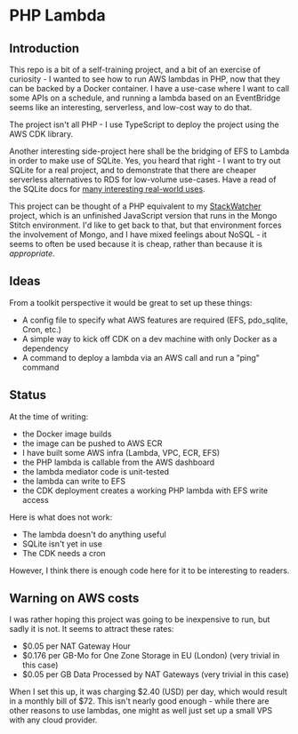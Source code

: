 PHP Lambda
===

Introduction
---

This repo is a bit of a self-training project, and a bit of an exercise of curiosity - I wanted to see how
to run AWS lambdas in PHP, now that they can be backed by a Docker container. I have a use-case where I
want to call some APIs on a schedule, and running a lambda based on an EventBridge seems like an interesting,
serverless, and low-cost way to do that.

The project isn't all PHP - I use TypeScript to deploy the project using the AWS CDK library.

Another interesting side-project here shall be the bridging of EFS to Lambda in order to make use of SQLite.
Yes, you heard that right - I want to try out SQLite for a real project, and to demonstrate that there are
cheaper serverless alternatives to RDS for low-volume use-cases. Have a read of the SQLite docs for
[many interesting real-world uses](https://sqlite.org/whentouse.html).

This project can be thought of a PHP equivalent to my [StackWatcher](https://github.com/halfer/stackwatcher)
project, which is an unfinished JavaScript version that runs in the Mongo Stitch environment. I'd like to get
back to that, but that environment forces the involvement of Mongo, and I have mixed feelings about NoSQL - it
seems to often be used because it is cheap, rather than because it is _appropriate_.

Ideas
---

From a toolkit perspective it would be great to set up these things:

* A config file to specify what AWS features are required (EFS, pdo_sqlite, Cron, etc.)
* A simple way to kick off CDK on a dev machine with only Docker as a dependency
* A command to deploy a lambda via an AWS call and run a "ping" command

Status
---

At the time of writing:

* the Docker image builds
* the image can be pushed to AWS ECR
* I have built some AWS infra (Lambda, VPC, ECR, EFS)
* the PHP lambda is callable from the AWS dashboard
* the lambda mediator code is unit-tested
* the lambda can write to EFS
* the CDK deployment creates a working PHP lambda with EFS write access

Here is what does not work:

* The lambda doesn't do anything useful
* SQLite isn't yet in use
* The CDK needs a cron

However, I think there is enough code here for it to be interesting to readers.

Warning on AWS costs
---

I was rather hoping this project was going to be inexpensive to run, but sadly it is not. It seems to
attract these rates:

* $0.05 per NAT Gateway Hour
* $0.176 per GB-Mo for One Zone Storage in EU (London) (very trivial in this case)
* $0.05 per GB Data Processed by NAT Gateways (very trivial in this case)

When I set this up, it was charging $2.40 (USD) per day, which would result in a monthly bill of
$72. This isn't nearly good enough - while there are other reasons to use lambdas, one might as well
just set up a small VPS with any cloud provider.
